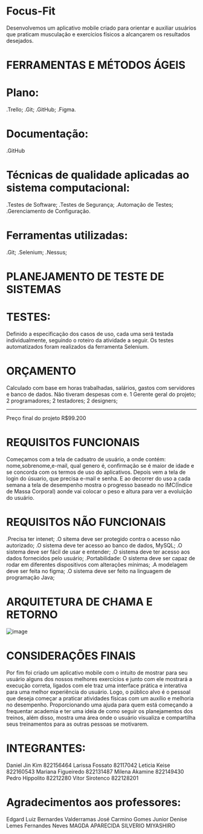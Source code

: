# Focus-Fit

Desenvolvemos um aplicativo mobile criado para orientar e auxiliar usuários que praticam musculação e exercícios físicos a alcançarem os resultados desejados.

# FERRAMENTAS E MÉTODOS ÁGEIS
# Plano:

.Trello;
.Git;
.GitHub;
.Figma.

# Documentação:
.GitHub

# Técnicas de qualidade aplicadas ao sistema computacional:

.Testes de Software;
.Testes de Segurança;
.Automação de Testes;
.Gerenciamento de Configuração.

# Ferramentas utilizadas:

.Git;
.Selenium;
.Nessus;

# PLANEJAMENTO DE TESTE DE SISTEMAS
# TESTES:
 Definido a especificação dos casos de uso, cada uma será testada individualmente, seguindo o roteiro da atividade a seguir.
Os testes automatizados foram realizados da ferramenta Selenium.

# ORÇAMENTO
Calculado com base em horas trabalhadas, salários, gastos com servidores e banco de dados. Não tiveram despesas com e.
1 Gerente geral do projeto;
2 programadores;
2 testadores;
2 designers; 
___________
Preço final do projeto R$99.200

# REQUISITOS FUNCIONAIS
Começamos com a tela de cadsatro de usuário, a onde contém: nome,sobrenome,e-mail, qual genero é, confirmação se é maior de idade e se concorda com os termos de uso do aplicativos.
Depois vem a tela de login do úsuario, que precisa e-mail e senha. E ao decorrer do uso a cada semana a tela de desempenho mostra o progresso baseado no IMC(Índice de Massa Corporal) aonde vai colocar o peso e altura para ver a evoluição do usuário.

# REQUISITOS NÃO FUNCIONAIS
.Precisa ter intenet;
.O sitema deve ser protegido contra o acesso não autorizado;
.O sistema deve ter acesso ao banco de dados, MySQL;
.O sistema deve ser fácil de usar e entender;
.O sistema deve ter acesso aos dados fornecidos pelo usuário; 
.Portabilidade: O sistema deve ser capaz de rodar em diferentes dispositivos com alterações mínimas; 
.A modelagem deve ser feita no figma;
.O sistema deve ser feito na linguagem de programação Java;

# ARQUITETURA DE CHAMA E RETORNO
![image](https://github.com/Lafossato/Focus-Fit/assets/92603640/68e863af-4344-45e3-b014-f72e4e47a047)

# CONSIDERAÇÕES FINAIS
Por fim foi criado um aplicativo mobile com o intuito de mostrar para seu usuário alguns dos nossos melhores exercícios e junto com ele mostrará a execução correta, ligados com ele traz uma interface prática e interativa para uma melhor experiência do usuário. Logo, o público alvo é o pessoal que deseja começar a praticar atividades físicas com um auxílio e melhoria no desempenho.
Proporcionando uma ajuda para quem está começando a frequentar academia e ter uma ideia de como seguir os planejamentos dos treinos, além disso, mostra uma área onde o usuário visualiza e compartilha seus treinamentos para as outras pessoas se motivarem.

# INTEGRANTES:
Daniel Jin Kim 822156464
Larissa Fossato 82117042
Leticia Keise 822160543
Mariana Figueiredo 822131487
Milena Akamine 822149430
Pedro Hippolito 82212280
Vitor Sirotenco 822128201

# Agradecimentos aos professores:

Edgard Luiz Bernardes Valderramas
José Carmino Gomes Junior
Denise Lemes Fernandes Neves
MAGDA APARECIDA SILVERIO MIYASHIRO

